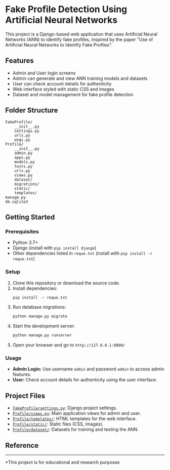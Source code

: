 # Fake Profile Detection Using Artificial Neural Networks

This project is a Django-based web application that uses Artificial Neural Networks (ANN) to identify fake profiles, inspired by the paper "Use of Artificial Neural Networks to Identify Fake Profiles".

## Features

- Admin and User login screens
- Admin can generate and view ANN training models and datasets
- User can check account details for authenticity
- Web interface styled with static CSS and images
- Dataset and model management for fake profile detection

## Folder Structure

```
FakeProfile/
    __init__.py
    settings.py
    urls.py
    wsgi.py
Profile/
    __init__.py
    admin.py
    apps.py
    models.py
    tests.py
    urls.py
    views.py
    dataset/
    migrations/
    static/
    templates/
manage.py
db.sqlite3
```

## Getting Started

### Prerequisites

- Python 3.7+
- Django (install with `pip install django`)
- Other dependencies listed in `reque.txt` (install with `pip install -r reque.txt`)

### Setup

1. Clone this repository or download the source code.
2. Install dependencies:
    ```sh
    pip install -r reque.txt
    ```
3. Run database migrations:
    ```sh
    python manage.py migrate
    ```
4. Start the development server:
    ```sh
    python manage.py runserver
    ```
5. Open your browser and go to `http://127.0.0.1:8000/`

### Usage

- **Admin Login:** Use username `admin` and password `admin` to access admin features.
- **User:** Check account details for authenticity using the user interface.

## Project Files

- [`FakeProfile/settings.py`](FakeProfile/settings.py): Django project settings.
- [`Profile/views.py`](Profile/views.py): Main application views for admin and user.
- [`Profile/templates/`](Profile/templates/): HTML templates for the web interface.
- [`Profile/static/`](Profile/static/): Static files (CSS, images).
- [`Profile/dataset/`](Profile/dataset/): Datasets for training and testing the ANN.

## Reference


---

*This project is for educational and research purposes
